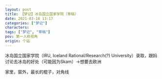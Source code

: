 ```yaml
---
layout: post
title: 【梦记】冰岛国立国家学院（草稿）
date: 2021-03-18 13:17
categories: ["梦记"]
characters: 
tags: ["梦记", "草稿"]
pov: 第一人称视角
origin: 个站
---
```


冰岛国立国家学院（IRU, Iceland Rational/Research(?) University）录取，跟妈讨论去冰岛的好处（可能因为Skam）→想要去欧洲

家里，窗外，最长的棍子，对角线
